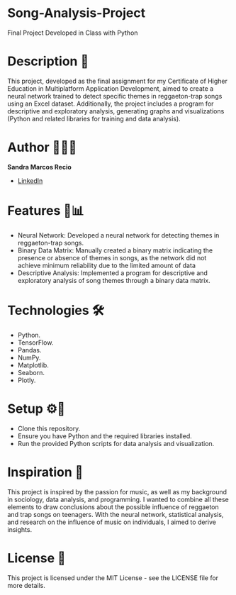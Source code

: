 #  Song-Analysis-Project

Final Project Developed in Class with Python

# Description 🎵

This project, developed as the final assignment for my Certificate of Higher Education in Multiplatform Application Development, aimed to create a neural network trained to detect specific themes in reggaeton-trap songs using an Excel dataset. Additionally, the project includes a program for descriptive and exploratory analysis, generating graphs and visualizations (Python and related libraries for training and data analysis).

# Author 👩🏻‍💻

**Sandra Marcos Recio**

* [LinkedIn](https://www.linkedin.com/in/sandra-marcos-recio-083a152b9/)

# Features 🧬📊

- Neural Network: Developed a neural network for detecting themes in reggaeton-trap songs.
- Binary Data Matrix: Manually created a binary matrix indicating the presence or absence of themes in songs, as the network did not achieve minimum reliability due to the limited amount of data
- Descriptive Analysis: Implemented a program for descriptive and exploratory analysis of song themes through a binary data matrix.
  
# Technologies 🛠️

- Python.
- TensorFlow.
- Pandas.
- NumPy.
- Matplotlib.
- Seaborn.
- Plotly.

# Setup ⚙️🔗

- Clone this repository.
- Ensure you have Python and the required libraries installed.
- Run the provided Python scripts for data analysis and visualization.

# Inspiration 💭

This project is inspired by the passion for music, as well as my background in sociology, data analysis, and programming. I wanted to combine all these elements to draw conclusions about the possible influence of reggaeton and trap songs on teenagers. With the neural network, statistical analysis, and research on the influence of music on individuals, I aimed to derive insights.

# License 📝

This project is licensed under the MIT License - see the LICENSE file for more details.

